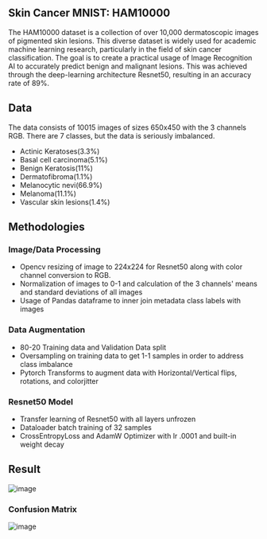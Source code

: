 ## Skin Cancer MNIST: HAM10000
The HAM10000 dataset is a collection of over 10,000 dermatoscopic images of pigmented skin lesions. This diverse dataset is widely used for academic machine learning research, particularly in the field of skin cancer classification. The goal is to create a practical usage of Image Recognition AI to accurately predict benign and malignant lesions. This was achieved through the deep-learning architecture Resnet50, resulting in an accuracy rate of 89%.

## Data
The data consists of 10015 images of sizes 650x450 with the 3 channels RGB. There are 7 classes, but the data is seriously imbalanced.
* Actinic Keratoses(3.3%)
* Basal cell carcinoma(5.1%)
* Benign Keratosis(11%)
* Dermatofibroma(1.1%)
* Melanocytic nevi(66.9%)
* Melanoma(11.1%)
* Vascular skin lesions(1.4%)

## Methodologies
### Image/Data Processing
* Opencv resizing of image to 224x224 for Resnet50 along with color channel conversion to RGB.
* Normalization of images to 0-1 and calculation of the 3 channels' means and standard deviations of all images
* Usage of Pandas dataframe to inner join metadata class labels with images
### Data Augmentation
* 80-20 Training data and Validation Data split
* Oversampling on training data to get 1-1 samples in order to address class imbalance
* Pytorch Transforms to augment data with Horizontal/Vertical flips, rotations, and colorjitter
### Resnet50 Model
* Transfer learning of Resnet50 with all layers unfrozen
* Dataloader batch training of 32 samples
* CrossEntropyLoss and AdamW Optimizer with lr .0001 and built-in weight decay

## Result
![image](https://github.com/user-attachments/assets/6a01fe6d-4738-485d-8624-c0216806c0a2)

### Confusion Matrix
![image](https://github.com/user-attachments/assets/409e2484-e0df-48da-9b90-25e6abd9919c)




